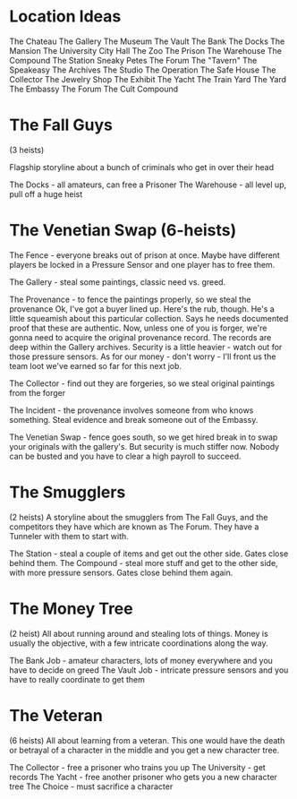Location Ideas
==============
The Chateau
The Gallery
The Museum
The Vault
The Bank
The Docks
The Mansion
The University
City Hall
The Zoo
The Prison
The Warehouse
The Compound
The Station
Sneaky Petes
The Forum
The "Tavern"
The Speakeasy
The Archives
The Studio
The Operation
The Safe House
The Collector
The Jewelry Shop
The Exhibit
The Yacht
The Train Yard
The Yard
The Embassy
The Forum
The Cult Compound

The Fall Guys
=============
(3 heists)

Flagship storyline about a bunch of criminals who get in over their head

The Docks - all amateurs, can free a Prisoner
The Warehouse - all level up, pull off a huge heist

The Venetian Swap (6-heists)
============================
The Fence - everyone breaks out of prison at once. Maybe have different players be locked in a Pressure Sensor and one player has to free them.

The Gallery - steal some paintings, classic need vs. greed.

The Provenance -  to fence the paintings properly, so we steal the provenance
  Ok, I've got a buyer lined up. Here's the rub, though. He's a little squeamish about this particular collection. Says he needs documented proof that these are authentic. Now, unless one of you is forger, we're gonna need to acquire the original provenance record. The records are deep within the Gallery archives. Security is a little heavier - watch out for those pressure sensors. As for our money - don't worry - I'll front us the team loot we've earned so far for this next job.

The Collector - find out they are forgeries, so we steal original paintings from the forger

The Incident - the provenance involves someone from who knows something. Steal evidence and break someone out of the Embassy.

The Venetian Swap - fence goes south, so we get hired break in to swap your originals with the gallery's. But security is much stiffer now. Nobody can be busted and you have to clear a high payroll to succeed.

The Smugglers
=============
(2 heists)
A storyline about the smugglers from The Fall Guys, and the competitors they have which are known as The Forum. They have a Tunneler with them to start with.

The Station - steal a couple of items and get out the other side. Gates close behind them.
The Compound - steal more stuff and get to the other side, with more pressure sensors. Gates close behind them again.

The Money Tree
==============
(2 heist)
All about running around and stealing lots of things. Money is usually the objective, with a few intricate coordinations along the way.

The Bank Job - amateur characters, lots of money everywhere and you have to decide on greed
The Vault Job - intricate pressure sensors and you have to really coordinate to get them

The Veteran
===========
(6 heists)
All about learning from a veteran. This one would have the death or betrayal of a character in the middle and you get a new character tree.

The Collector - free a prisoner who trains you up
The University - get records
The Yacht - free another prisoner who gets you a new character tree
The Choice - must sacrifice a character
